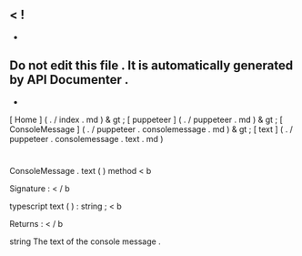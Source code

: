 <
!
-
-
Do
not
edit
this
file
.
It
is
automatically
generated
by
API
Documenter
.
-
-
>
[
Home
]
(
.
/
index
.
md
)
&
gt
;
[
puppeteer
]
(
.
/
puppeteer
.
md
)
&
gt
;
[
ConsoleMessage
]
(
.
/
puppeteer
.
consolemessage
.
md
)
&
gt
;
[
text
]
(
.
/
puppeteer
.
consolemessage
.
text
.
md
)
#
#
ConsoleMessage
.
text
(
)
method
<
b
>
Signature
:
<
/
b
>
typescript
text
(
)
:
string
;
<
b
>
Returns
:
<
/
b
>
string
The
text
of
the
console
message
.
